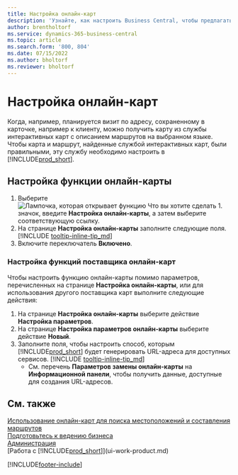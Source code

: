 ```yaml
---
title: Настройка онлайн-карт
description: 'Узнайте, как настроить Business Central, чтобы предлагать маршруты и информацию о местоположении с помощью службы онлайн-карт.'
author: brentholtorf
ms.service: dynamics-365-business-central
ms.topic: article
ms.search.form: '800, 804'
ms.date: 07/15/2022
ms.author: bholtorf
ms.reviewer: bholtorf
---
```

# Настройка онлайн-карт

Когда, например, планируется визит по адресу, сохраненному в карточке, например к клиенту, можно получить карту из службы интерактивных карт с описанием маршрутов на выбранном языке. Чтобы карта и маршрут, найденные службой интерактивных карт, были правильными, эту службу необходимо настроить в [!INCLUDE[prod_short](includes/prod_short.md)].

## Настройка функции онлайн-карты

1. Выберите ![Лампочка, которая открывает функцию Что вы хотите сделать 1.](media/ui-search/search_small.png "Что вы хотите сделать") значок, введите **Настройка онлайн-карты**, а затем выберите соответствующую ссылку.
2. На странице **Настройка онлайн-карты** заполните следующие поля. [!INCLUDE [tooltip-inline-tip_md](includes/tooltip-inline-tip_md.md)]
3. Включите переключатель **Включено**.

### Настройка функций поставщика онлайн-карт

Чтобы настроить функцию онлайн-карты помимо параметров, перечисленных на странице **Настройка онлайн-карты**, или для использования другого поставщика карт выполните следующие действия:

1. На странице **Настройка онлайн-карты** выберите действие **Настройка параметров**.
2. На странице **Настройка параметров онлайн-карты** выберите действие **Новый**.
3. Заполните поля, чтобы настроить способ, которым [!INCLUDE[prod_short](includes/prod_short.md)] будет генерировать URL-адреса для доступных сервисов. [!INCLUDE [tooltip-inline-tip_md](includes/tooltip-inline-tip_md.md)]
   * См. перечень **Параметров замены онлайн-карты** на **Информационной панели**, чтобы получить данные, доступные для создания URL-адресов.

## См. также

[Использование онлайн-карт для поиска местоположений и составления маршрутов](across-online-maps.md)  
[Подготовьтесь к ведению бизнеса](ui-get-ready-business.md)  
[Администрация](admin-setup-and-administration.md)  
[Работа с [!INCLUDE[prod_short](includes/prod_short.md)]](ui-work-product.md)  

[!INCLUDE[footer-include](includes/footer-banner.md)]

